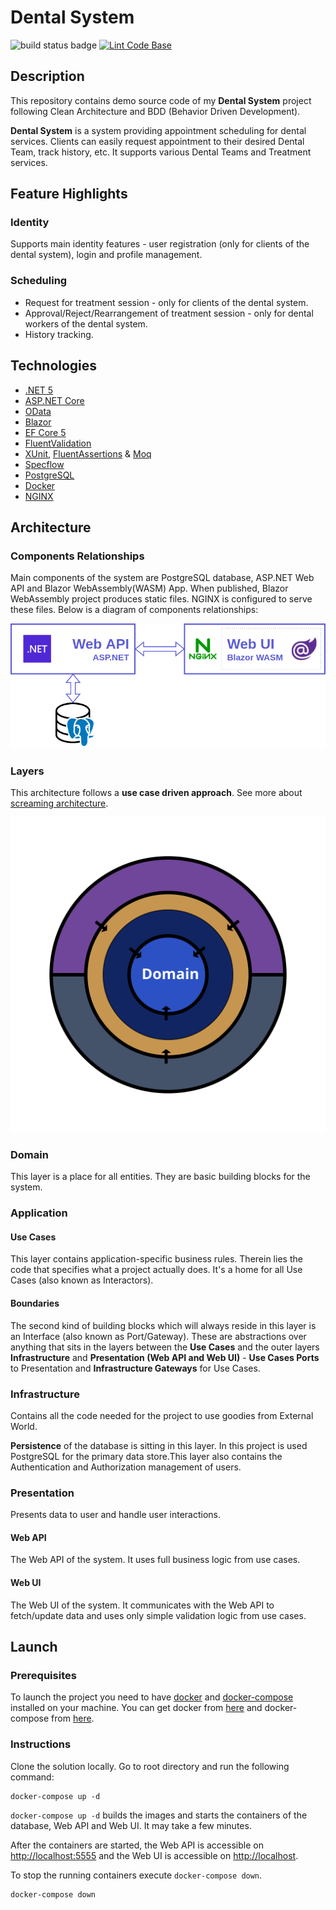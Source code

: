 # Dental System

![build status badge](https://github.com/stoian2662/DentalScheduler/actions/workflows/dotnet.yml/badge.svg)
[![Lint Code Base](https://github.com/stoian2662/DentalScheduler/actions/workflows/super-linter.yml/badge.svg)](https://github.com/stoian2662/DentalScheduler/actions/workflows/super-linter.yml)
<!-- https://github.com/fkhoda/checkout-shoppinglist-api -->

## Description

This repository contains demo source code of my **Dental System** project following Clean Architecture and BDD (Behavior Driven Development).

**Dental System** is a system providing appointment scheduling for dental services. Clients can easily request appointment to their desired Dental Team, track history, etc. It supports various Dental Teams and Treatment services.

## Feature Highlights

### Identity

Supports main identity features - user registration (only for clients of the dental system), login and profile management.

### Scheduling

* Request for treatment session - only for clients of the dental system.
* Approval/Reject/Rearrangement of treatment session - only for dental workers of the dental system.
* History tracking.

## Technologies

* [.NET 5](https://dotnet.microsoft.com/)
* [ASP.NET Core](https://docs.microsoft.com/en-us/aspnet/core/?view=aspnetcore-5.0)
* [OData](https://www.odata.org/)
* [Blazor](https://dotnet.microsoft.com/apps/aspnet/web-apps/blazor)
* [EF Core 5](https://docs.microsoft.com/en-us/ef/core/)
* [FluentValidation](https://fluentvalidation.net/)
* [XUnit](https://xunit.net/), [FluentAssertions](https://fluentassertions.com/) & [Moq](https://github.com/Moq/moq4/wiki/Quickstart)
* [Specflow](https://specflow.org/)
* [PostgreSQL](https://www.postgresql.org/)
* [Docker](https://www.docker.com/)
* [NGINX](https://nginx.org/)

## Architecture

### Components Relationships

Main components of the system are PostgreSQL database, ASP.NET Web API and Blazor WebAssembly(WASM) App. When published, Blazor WebAssembly project produces static files. NGINX is configured to serve these files. Below is a diagram of components relationships:

![Components Relationships](/Assets/components_relationship.png)

### Layers

This architecture follows a **use case driven approach**. See more about [screaming architecture](https://blog.cleancoder.com/uncle-bob/2011/09/30/Screaming-Architecture.html).

![Dental Scheduler Architecture](/Assets/dental-scheduler-archtecture.svg)

### Domain

This layer is a place for all entities. They are basic building blocks for the system.

### Application

#### Use Cases

This layer contains application-specific business rules. Therein lies the code that specifies what a project actually does. It's a home for all Use Cases (also known as Interactors).

#### Boundaries

The second kind of building blocks which will always reside in this layer is an Interface (also known as Port/Gateway). These are abstractions over anything that sits in the layers between the **Use Cases** and the outer layers **Infrastructure** and **Presentation (Web API and Web UI)** - **Use Cases Ports** to Presentation and **Infrastructure Gateways** for Use Cases.

### Infrastructure

Contains all the code needed for the project to use goodies from External World.

**Persistence** of the database is sitting in this layer. In this project is used PostgreSQL for the primary data store.This layer also contains the Authentication and Authorization management of users.

### Presentation

Presents data to user and handle user interactions.

#### Web API

The Web API of the system. It uses full business logic from use cases.

#### Web UI

The Web UI of the system. It communicates with the Web API to fetch/update data and uses only simple validation logic from use cases.

## Launch

### Prerequisites

To launch the project you need to have [docker](https://www.docker.com/) and [docker-compose](https://docs.docker.com/compose/) installed on your machine. You can get docker from [here](https://docs.docker.com/get-docker/) and docker-compose from [here](https://docs.docker.com/compose/install/).

### Instructions

Clone the solution locally. Go to root directory and run the following command:

```shell
docker-compose up -d
```

`docker-compose up -d` builds the images and starts the containers of the database, Web API and Web UI. It may take a few minutes.

After the containers are started, the Web API is accessible on <http://localhost:5555> and the Web UI is accessible on <http://localhost>.

To stop the running containers execute `docker-compose down`.

```shell
docker-compose down
```
